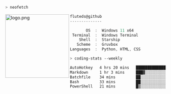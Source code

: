 ```zsh
> neofetch
```

<!--img align="left" src="https://github.com/fluteds.png" alt="logo.png" width="200"/>-->
<img align="left" src="https://external-content.duckduckgo.com/iu/?u=https%3A%2F%2F78.media.tumblr.com%2F975fca5f82161b190efdcaa05ffbd4ec%2Ftumblr_p6q6m9TJF01x3p3jmo1_500.png&f=1&nofb=1" alt="logo.png" width="200"/>

```csharp
fluteds@github
--------------

       OS  :  Windows 11 x64
 Terminal  :  Windows Terminal
    Shell  :  Starship
   Scheme  :  Gruvbox
Languages  :  Python, HTML, CSS
```

```zsh
> coding-stats --weekly
```

<!--START_SECTION:waka-->

```txt
AutoHotkey   4 hrs 20 mins   ███████████████░░░░░░░░░░   59.66 %
Markdown     1 hr 3 mins     ███▓░░░░░░░░░░░░░░░░░░░░░   14.54 %
Batchfile    34 mins         ██░░░░░░░░░░░░░░░░░░░░░░░   07.86 %
Bash         33 mins         ██░░░░░░░░░░░░░░░░░░░░░░░   07.66 %
PowerShell   21 mins         █▒░░░░░░░░░░░░░░░░░░░░░░░   04.96 %
```

<!--END_SECTION:waka-->
